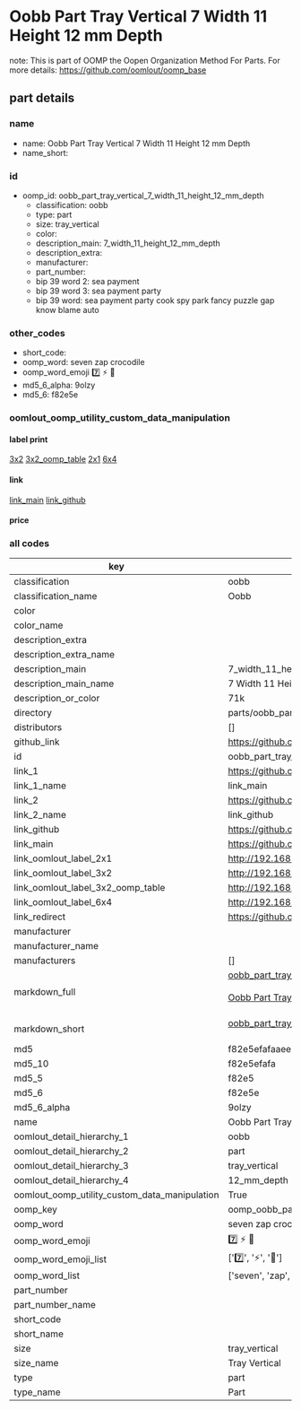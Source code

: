 # Oobb Part Tray Vertical 7 Width 11 Height 12 mm Depth  

note: This is part of OOMP the Oopen Organization Method For Parts. For more details: https://github.com/oomlout/oomp_base

##  part details
  







### name
* name: Oobb Part Tray Vertical 7 Width 11 Height 12 mm Depth
* name_short: 
### id
* oomp_id: oobb_part_tray_vertical_7_width_11_height_12_mm_depth
  * classification: oobb
  * type: part
  * size: tray_vertical
  * color: 
  * description_main: 7_width_11_height_12_mm_depth
  * description_extra: 
  * manufacturer: 
  * part_number: 
  * bip 39 word 2: sea payment
  * bip 39 word 3: sea payment party
  * bip 39 word: sea payment party cook spy park fancy puzzle gap know blame auto

### other_codes
* short_code: 
* oomp_word: seven zap crocodile
* oomp_word_emoji :seven: :zap: :crocodile:
* md5_6_alpha: 9olzy
* md5_6: f82e5e






### oomlout_oomp_utility_custom_data_manipulation
#### label print
[3x2](http://192.168.1.245:1112/?label=oomp%209olzy)
[3x2_oomp_table](http://192.168.1.108:1112/?label=oomp%209olzy)
[2x1](http://192.168.1.242:1112/?label=oomp%209olzy)
[6x4](http://192.168.1.55:1112/?label=oomp%209olzy)    

#### link

[link_main](https://github.com/oomlout/oomlout_oomp_version_1_messy/tree/main/parts/oobb_part_tray_vertical_7_width_11_height_12_mm_depth) [link_github](https://github.com/oomlout/oomlout_oomp_version_1_messy/tree/main/parts/oobb_part_tray_vertical_7_width_11_height_12_mm_depth)                             

#### price







### all codes 
| key | value |  
| --- | --- |  
| classification | oobb |  
| classification_name | Oobb |  
| color |  |  
| color_name |  |  
| description_extra |  |  
| description_extra_name |  |  
| description_main | 7_width_11_height_12_mm_depth |  
| description_main_name | 7 Width 11 Height 12 mm Depth |  
| description_or_color | 71k |  
| directory | parts/oobb_part_tray_vertical_7_width_11_height_12_mm_depth |  
| distributors | [] |  
| github_link | https://github.com/oomlout/oomlout_oomp_part_src/tree/main/parts/oobb_part_tray_vertical_7_width_11_height_12_mm_depth |  
| id | oobb_part_tray_vertical_7_width_11_height_12_mm_depth |  
| link_1 | https://github.com/oomlout/oomlout_oomp_version_1_messy/tree/main/parts/oobb_part_tray_vertical_7_width_11_height_12_mm_depth |  
| link_1_name | link_main |  
| link_2 | https://github.com/oomlout/oomlout_oomp_version_1_messy/tree/main/parts/oobb_part_tray_vertical_7_width_11_height_12_mm_depth |  
| link_2_name | link_github |  
| link_github | https://github.com/oomlout/oomlout_oomp_version_1_messy/tree/main/parts/oobb_part_tray_vertical_7_width_11_height_12_mm_depth |  
| link_main | https://github.com/oomlout/oomlout_oomp_version_1_messy/tree/main/parts/oobb_part_tray_vertical_7_width_11_height_12_mm_depth |  
| link_oomlout_label_2x1 | http://192.168.1.242:1112/?label=oomp%209olzy |  
| link_oomlout_label_3x2 | http://192.168.1.245:1112/?label=oomp%209olzy |  
| link_oomlout_label_3x2_oomp_table | http://192.168.1.108:1112/?label=oomp%209olzy |  
| link_oomlout_label_6x4 | http://192.168.1.55:1112/?label=oomp%209olzy |  
| link_redirect | https://github.com/oomlout/oomlout_oomp_version_1_messy/tree/main/parts/oobb_part_tray_vertical_7_width_11_height_12_mm_depth |  
| manufacturer |  |  
| manufacturer_name |  |  
| manufacturers | [] |  
| markdown_full | [oobb_part_tray_vertical_7_width_11_height_12_mm_depth](none)<br>[](none)<br>[Oobb Part Tray Vertical 7 Width 11 Height 12 Mm Depth](none)<br><br> |  
| markdown_short | [oobb_part_tray_vertical_7_width_11_height_12_mm_depth](none)<br><br> |  
| md5 | f82e5efafaaeea5e8169a2fb41286e0f |  
| md5_10 | f82e5efafa |  
| md5_5 | f82e5 |  
| md5_6 | f82e5e |  
| md5_6_alpha | 9olzy |  
| name | Oobb Part Tray Vertical 7 Width 11 Height 12 mm Depth |  
| oomlout_detail_hierarchy_1 | oobb |  
| oomlout_detail_hierarchy_2 | part |  
| oomlout_detail_hierarchy_3 | tray_vertical |  
| oomlout_detail_hierarchy_4 | 12_mm_depth |  
| oomlout_oomp_utility_custom_data_manipulation | True |  
| oomp_key | oomp_oobb_part_tray_vertical_7_width_11_height_12_mm_depth |  
| oomp_word | seven zap crocodile |  
| oomp_word_emoji | :seven: :zap: :crocodile: |  
| oomp_word_emoji_list | [':seven:', ':zap:', ':crocodile:'] |  
| oomp_word_list | ['seven', 'zap', 'crocodile'] |  
| part_number |  |  
| part_number_name |  |  
| short_code |  |  
| short_name |  |  
| size | tray_vertical |  
| size_name | Tray Vertical |  
| type | part |  
| type_name | Part |  
